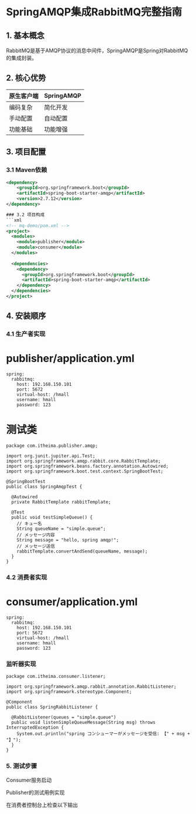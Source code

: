 
# SpringAMQP集成RabbitMQ完整指南

## 1. 基本概念
RabbitMQ是基于AMQP协议的消息中间件，SpringAMQP是Spring对RabbitMQ的集成封装。

## 2. 核心优势
| 原生客户端 | SpringAMQP |
|------------|-----------|
| 编码复杂    | 简化开发   |
| 手动配置    | 自动配置   |
| 功能基础    | 功能增强   |

## 3. 项目配置
### 3.1 Maven依赖
```xml
<dependency>
    <groupId>org.springframework.boot</groupId>
    <artifactId>spring-boot-starter-amqp</artifactId>
    <version>2.7.12</version>
</dependency>

### 3.2 项目构成
```xml
<!-- mq-demo/pom.xml -->
<project>
  <modules>
    <module>publisher</module>
    <module>consumer</module>
  </modules>
  
  <dependencies>
    <dependency>
      <groupId>org.springframework.boot</groupId>
      <artifactId>spring-boot-starter-amqp</artifactId>
    </dependency>
  </dependencies>
</project>
```
## 4. 安装顺序
### 4.1 生产者实现

# publisher/application.yml
```
spring:
  rabbitmq:
    host: 192.168.150.101
    port: 5672
    virtual-host: /hmall
    username: hmall
    password: 123
```

# 测试类
```
package com.itheima.publisher.amqp;

import org.junit.jupiter.api.Test;
import org.springframework.amqp.rabbit.core.RabbitTemplate;
import org.springframework.beans.factory.annotation.Autowired;
import org.springframework.boot.test.context.SpringBootTest;

@SpringBootTest
public class SpringAmqpTest {
  
  @Autowired
  private RabbitTemplate rabbitTemplate;

  @Test
  public void testSimpleQueue() {
    // キュー名
    String queueName = "simple.queue";
    // メッセージ内容
    String message = "hello, spring amqp!";
    // メッセージ送信
    rabbitTemplate.convertAndSend(queueName, message);
  }
}
```
### 4.2 消费者实现
# consumer/application.yml
```
spring:
  rabbitmq:
    host: 192.168.150.101
    port: 5672
    virtual-host: /hmall
    username: hmall
    password: 123
```
### 监听器实现

```
package com.itheima.consumer.listener;

import org.springframework.amqp.rabbit.annotation.RabbitListener;
import org.springframework.stereotype.Component;

@Component
public class SpringRabbitListener {
  
  @RabbitListener(queues = "simple.queue")
  public void listenSimpleQueueMessage(String msg) throws InterruptedException {
    System.out.println("spring コンシューマーがメッセージを受信: 【" + msg + "】");
  }
}
```

### 5. 测试步骤
Consumer服务启动

Publisher的测试用例实现

在消费者控制台上检查以下输出
